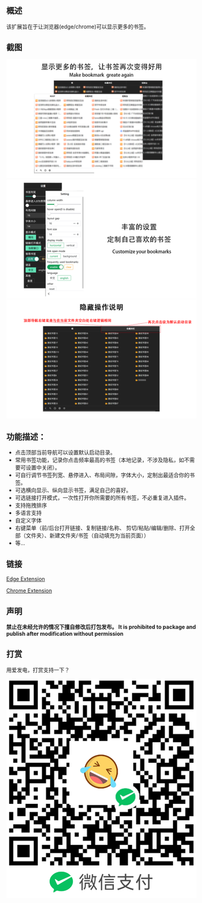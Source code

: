 ## 概述

该扩展旨在于让浏览器(edge/chrome)可以显示更多的书签。

## 截图

![](screenshot/1.png)
![](screenshot/2.png)
![](screenshot/3.png)

## 功能描述：

* 点击顶部当前导航可以设置默认启动目录。
* 常用书签功能，记录你点击频率最高的书签（本地记录，不涉及隐私，如不需要可设置中关闭）。
* 可自行调节书签列宽、悬停进入、布局间隙，字体大小，定制出最适合你的书签。
* 可选横向显示、纵向显示书签，满足自己的喜好。
* 可选链接打开模式，一次性打开你所需要的所有书签，不必重复进入插件。
* 支持拖拽排序
* 多语言支持
* 自定义字体
* 右键菜单（前/后台打开链接、复制链接/名称、 剪切/粘贴/编辑/删除、打开全部（文件夹）、新建文件夹/书签（自动填充为当前页面））
* 等...

## 链接

[Edge Extension](https://microsoftedge.microsoft.com/addons/detail/gedhecaldmggohkefcllkmpnhojmabap)

[Chrome Extension](https://chromewebstore.google.com/detail/bookmark-%E7%96%AF%E5%AD%90%E7%9A%84%E5%A4%A9%E7%A9%BA/dkfjimaeopnlhjnbmhckcnhkplbeeiob)

## 声明

**禁止在未经允许的情况下擅自修改后打包发布。
It is prohibited to package and publish after modification without permission**

## 打赏

用爱发电，打赏支持一下？

![](screenshot/pay1.png)
